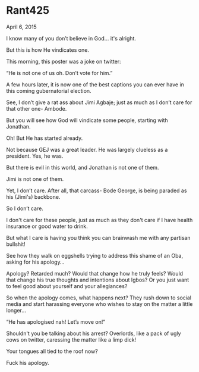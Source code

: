 # Rant425


April 6, 2015

I know many of you don’t believe in God... it's alright.

But this is how He vindicates one.

This morning, this poster was a joke on twitter:

“He is not one of us oh. Don’t vote for him.”

A few hours later, it is now one of the best captions you can ever have in this coming gubernatorial election.

See, I don’t give a rat ass about Jimi Agbaje; just as much as I don’t care for that other one- Ambode.

But you will see how God will vindicate some people, starting with Jonathan.

Oh! But He has started already.

Not because GEJ was  a great leader. He was largely clueless as a president. Yes, he was. 

But there is evil in this world, and Jonathan is not one of them.

Jimi is not one of them. 

Yet, I don’t care. After all, that carcass- Bode George, is being paraded as his (Jimi's) backbone.

So I don’t care.  

I don't care for these people, just as much as they don't care if I have health insurance or good water to drink.

But what I care is having you think you can brainwash me with any partisan bullshit!

See how they walk on eggshells trying to address this shame of an Oba, asking for his apology…

Apology? Retarded much? Would that change how he truly feels? Would that change his true thoughts and intentions about Igbos? Or you just want to feel good about yourself and your allegiances?

So when the apology comes, what happens next? They  rush down to social media and start harassing everyone who wishes to stay on the matter a little longer…

“He has apologised nah! Let’s move on!”

Shouldn't you be talking about his arrest? Overlords, like a pack of ugly cows on twitter, caressing the matter like a limp dick! 

Your tongues all tied to the roof now?

Fuck his apology.